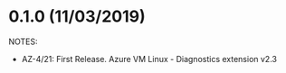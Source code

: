 # 0.1.0 (11/03/2019)

NOTES:

  * AZ-4/21: First Release. Azure VM Linux - Diagnostics extension v2.3
